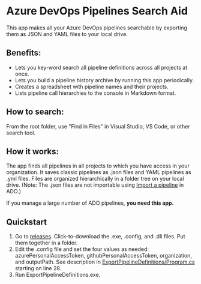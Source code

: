 # Azure DevOps Pipelines Search Aid
This app makes all your Azure DevOps pipelines searchable by exporting them as JSON and YAML files to your local drive.

## Benefits:
- Lets you key-word search all pipeline definitions across all projects at once. 
- Lets you build a pipeline history archive by running this app periodically. 
- Creates a spreadsheet with pipeline names and their projects. 
- Lists pipeline call hierarchies to the console in Markdown format. 

## How to search:

From the root folder, use "Find in Files" in Visual Studio, VS Code, or other search tool.

## How it works:

The app finds all pipelines in all projects to which you have access in your organization. 
It saves classic pipelines as .json files and YAML pipelines as .yml files. Files are organized hierarchically in a folder tree on your local drive. 
(Note: The .json files are not importable using [Import a pipeline](https://docs.microsoft.com/en-us/azure/devops/pipelines/get-started/clone-import-pipeline?view=azure-devops&tabs=classic#export-and-import-a-pipeline) in ADO.)

If you manage a large number of ADO pipelines, **you need this app.**

## Quickstart
1. Go to [releases](../../releases). Click-to-download the .exe, .config, and .dll files. Put them together in a folder. 
1. Edit the .config file and set the four values as needed: azurePersonalAccessToken, githubPersonalAccessToken, organization, and outputPath.
   See description in [ExportPipelineDefinitions/Program.cs](https://github.com/BruceHaley/ExportPipelineDefinitions/blob/master/ExportPipelineDefinitions/Program.cs#L28) starting on line 28.
1. Run ExportPipelineDefinitions.exe.
